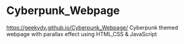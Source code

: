 # Cyberpunk_Webpage
https://geekydv.github.io/Cyberpunk_Webpage/
 Cyberpunk themed webpage with parallax effect using HTML,CSS & JavaScript
